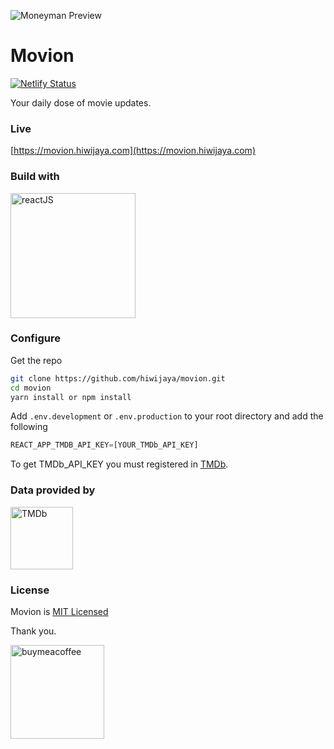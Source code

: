 ![Moneyman Preview](docs/movion.png)

# Movion

[![Netlify Status](https://api.netlify.com/api/v1/badges/b0075cfe-0d9b-4e18-bbea-1a6cd826f596/deploy-status)](https://app.netlify.com/sites/movion/deploys)

Your daily dose of movie updates.

### Live

[https://movion.hiwijaya.com](https://movion.hiwijaya.com)

### Build with

<a href="https://reactjs.org/" rel="ReactJS">
  <img src="docs/reactjs.png" alt="reactJS" width="200"/>
</a>

### Configure

Get the repo

```sh
git clone https://github.com/hiwijaya/movion.git
cd movion
yarn install or npm install
```

Add `.env.development` or `.env.production` to your root directory and add the following

```js
REACT_APP_TMDB_API_KEY=[YOUR_TMDb_API_KEY]
```

To get TMDb_API_KEY you must registered in [TMDb](https://www.themoviedb.org).

### Data provided by

<a href="https://www.themoviedb.org" rel="TMDb">
  <img src="docs/tmdb.svg" alt="TMDb" width="100"/>
</a>

### License

Movion is [MIT Licensed](https://github.com/hiwijaya/movion/blob/master/LICENSE)

Thank you.

<a href="https://www.buymeacoffee.com/hiwijaya" rel="buymeacoffee">
  <img src="docs/buymeacoffee.png" alt="buymeacoffee" width="150"/>
</a>
